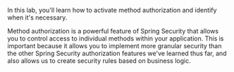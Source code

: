 In this lab, you'll learn how to activate method authorization and identify when it's necessary.

Method authorization is a powerful feature of Spring Security that allows you to control access to individual methods within your application. This is important because it allows you to implement more granular security than the other Spring Security authorization features we've learned thus far, and also allows us to create security rules based on business logic.
